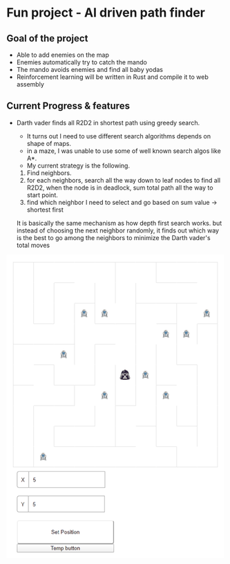 # Fun project - AI driven path finder

## Goal of the project
* Able to add enemies on the map
* Enemies automatically try to catch the mando
* The mando avoids enemies and find all baby yodas 
* Reinforcement learning will be written in Rust and compile it to web assembly

## Current Progress & features

* Darth vader finds all R2D2 in shortest path using greedy search.
  - It turns out I need to use different search algorithms depends on shape of maps.
  - in a maze, I was unable to use some of well known search algos like A*. 
  - My current strategy is the following. 
  1. Find neighbors. 
  2. for each neighbors, search all the way down to leaf nodes to find all R2D2, when the node is in deadlock,
     sum total path all the way to start point.
  3. find which neighbor I need to select and go based on sum value -> shortest first
  
  It is basically the same mechanism as how depth first search works. but instead of choosing the next neighbor randomly,
  it finds out which way is the best to go among the neighbors to minimize the Darth vader's total moves

![Screenshot](/public/screenshot/04_02_2020.gif)
